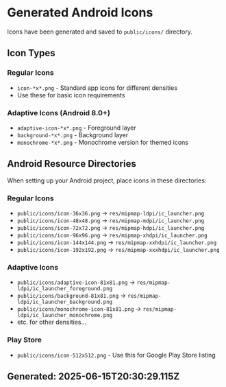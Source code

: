 # Generated Android Icons

Icons have been generated and saved to `public/icons/` directory.

## Icon Types

### Regular Icons
- `icon-*x*.png` - Standard app icons for different densities
- Use these for basic icon requirements

### Adaptive Icons (Android 8.0+)
- `adaptive-icon-*x*.png` - Foreground layer
- `background-*x*.png` - Background layer  
- `monochrome-*x*.png` - Monochrome version for themed icons

## Android Resource Directories

When setting up your Android project, place icons in these directories:

### Regular Icons
- `public/icons/icon-36x36.png` → `res/mipmap-ldpi/ic_launcher.png`
- `public/icons/icon-48x48.png` → `res/mipmap-mdpi/ic_launcher.png`
- `public/icons/icon-72x72.png` → `res/mipmap-hdpi/ic_launcher.png`
- `public/icons/icon-96x96.png` → `res/mipmap-xhdpi/ic_launcher.png`
- `public/icons/icon-144x144.png` → `res/mipmap-xxhdpi/ic_launcher.png`
- `public/icons/icon-192x192.png` → `res/mipmap-xxxhdpi/ic_launcher.png`

### Adaptive Icons
- `public/icons/adaptive-icon-81x81.png` → `res/mipmap-ldpi/ic_launcher_foreground.png`
- `public/icons/background-81x81.png` → `res/mipmap-ldpi/ic_launcher_background.png`
- `public/icons/monochrome-icon-81x81.png` → `res/mipmap-ldpi/ic_launcher_monochrome.png`
- etc. for other densities...

### Play Store
- `public/icons/icon-512x512.png` - Use this for Google Play Store listing

## Generated: 2025-06-15T20:30:29.115Z

